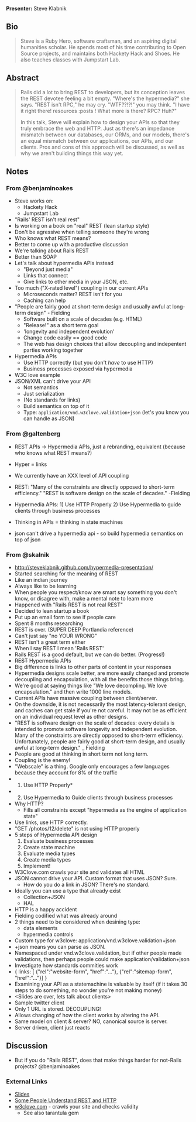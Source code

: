 **Presenter:** Steve Klabnik

## Bio

> Steve is a Ruby Hero, software craftsman, and an aspiring digital humanities scholar. He spends most of his time contributing to Open Source projects, and maintains both Hackety Hack and Shoes. He also teaches classes with Jumpstart Lab.

## Abstract

> Rails did a lot to bring REST to developers, but its conception leaves the REST devotee feeling a bit empty. "Where's the hypermedia?" she says. "REST isn't RPC," he may cry. "WTF??!?!" you may think. "I have it right there! resources :posts ! What more is there? RPC? Huh?"
>
> In this talk, Steve will explain how to design your APIs so that they truly embrace the web and HTTP. Just as there's an impedance mismatch between our databases, our ORMs, and our models, there's an equal mismatch between our applications, our APIs, and our clients. Pros and cons of this approach will be discussed, as well as why we aren't building things this way yet.

## Notes

### From @benjaminoakes

* Steve works on:
    * Hackety Hack
    * Jumpstart Lab
* "Rails' REST isn't real rest"
* Is working on a book on "real" REST (lean startup style)
* Don't be agressive when telling someone they're wrong
* Who knows what REST means?
* Better to come up with a productive discussion
* We're talking about Rails REST
* Better than SOAP
* Let's talk about hypermedia APIs instead
    * "Beyond just media"
    * Links that connect
    * Give links to other media in your JSON, etc.
* Too much ("X-rated level") coupling in our current APIs
    * Microseconds matter?  REST isn't for you
    * Caching can help
* "People are fairly good at short-term design and usually awful at long-term design" - Fielding
    * Software built on a scale of decades (e.g. HTML)
    * "Release!" as a short term goal
    * 'longevity and independent evolution'
    * Change code easily == good code
    * The web has design choices that allow decoupling and indepentent parties working together
* Hypermedia APIs
    * Use HTTP correctly (but you don't *have* to use HTTP)
    * Business processes exposed via hypermedia
* W3C love example
* JSON/XML can't drive your API
    * Not semantics
    * Just serialization
    * (No standards for links)
    * Build semantics on top of it
    * Type: `application/vnd.w3clove.validation+json` (let's you know you can handle as JSON)

### From @galtenberg

* REST APIs -> Hypermedia APIs, just a rebranding, equivalent (because who knows what REST means?)

* Hyper = links

* We currently have an XXX level of API coupling

* REST: "Many of the constraints are directly opposed to short-term efficiency." "REST is software design on the scale of decades." -Fielding

* Hypermedia APIs: 1) Use HTTP Properly 2) Use Hypermedia to guide clients through business processes

* Thinking in APIs = thinking in state machines

* json can't drive a hypermedia api - so build hypermedia semantics on top of json


### From @skalnik
* http://steveklabnik.github.com/hypermedia-presentation/
* Started searching for the meaning of REST
* Like an indian journey
* Always like to be learning
* When people you respect/know are smart say something you don't know, or
  disagree with, make a mental note to learn more
* Happened with "Rails REST is not real REST"
* Decided to lean startup a book
* Put up an email form to see if people care
* Spent 8 months researching
* REST is over. (SUPER DEEP Portlandia reference)
* Can't just say "no YOUR WRONG"
* REST isn't a great term either
* When I say REST I mean 'Rails REST'
* Rails REST is a good default, but we can do better. (Progress!)
* ~~REST~~ Hypermedia APIs
* Big difference is links to other parts of content in your responses
* Hypermedia designs scale better, are more easily changed and promote
  decoupling and encapsulation, with all the benefits those things bring.
* We're good at saying things like "We love decompling. We love encapsulation."
  and then write 1000 line models.
* Current APIs have massive coupling between client/server.
* On the downside, it is not necessarily the most latency-tolerant design, and
  caches can get stale if you're not careful. It may not be as efficient on an
  individual request level as other designs.
* "REST is software design on the scale of decades: every details is intended to
  promote software longevity and independent evolution. Many of the constraints
  are directly opposed to short-term efficiency. Unfortunately, people are
  fairly good at short-term design, and usually awful at long-term design." _
  Fielding
* People are good at thinking in short term not long term.
* Coupling is the enemy!
* "Webscale" is a thing. Google only encourages a few languages because they
  account for 8% of the traffic
* 1. Use HTTP Properly*
* 2. Use Hypermedia to Guide clients through business processes
* Why HTTP?
  * Fills all constraints except "hypermedia as the engine of application state"
* Use links, use HTTP correctly.
* "GET /photos/12/delete" is not using HTTP properly
* 5 steps of Hypermedia API design
  1. Evaluate business processes
  2. Create state machine
  3. Evaluate media types
  4. Create media types
  5. Implement!
* W3Clove.com crawls your site and validates all HTML
* JSON cannot drive your API. Custom format that uses JSON? Sure.
  * How do you do a link in JSON? There's no standard.
* Ideally you can use a type that already exist
  * Collection+JSON
  * HAL
* HTTP is a happy accident
* Fielding codified what was already around
* 2 things need to be considered when desining type:
  * data elements
  * hypermedia controls
* Custom type for w3clove: application/vnd.w3clove.validation+json
* +json means you can parse as JSON.
* Namespaced under vnd.w3clove.validation, but if other people made validations,
  then perhaps people could make application/validation+json
* Investigate how standards commities work
* { links: [
    {"rel":"website-form", "href":"..."},
    {"rel":"sitemap-form", "href":"..."}]
  }
* Examining your API as a statemachine is valuable by itself (if it takes 30
  steps to do something, no wonder you're not making money)
* <Slides are over, lets talk about clients>
* Sample twitter client
* Only 1 URL is stored. DECOUPLING!
* Allows changing of how the client works by altering the API.
* Same model on client & server? NO, canonical source is server.
* Server driven, client just reacts


## Discussion

* But if you do "Rails REST", does that make things harder for not-Rails projects?  @benjaminoakes

### External Links

* [Slides](http://steveklabnik.github.com/hypermedia-presentation/)
* [Some People Understand REST and HTTP](http://blog.steveklabnik.com/posts/2011-08-07-some-people-understand-rest-and-http)
* [w3clove.com](http://w3clove.com/) - crawls your site and checks validity
    * See also tarantula gem
